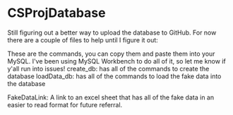 # CSProjDatabase

Still figuring out a better way to upload the database to GitHub. For now there are a couple of files to help until I figure it out:

These are the commands, you can copy them and paste them into your MySQL. I've been using MySQL Workbench to do all of it, so let me know if y'all run into issues!
create_db: has all of the commands to create the database
loadData_db: has all of the commands to load the fake data into the database

FakeDataLink: A link to an excel sheet that has all of the fake data in an easier to read format for future referral.
